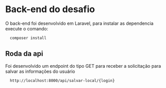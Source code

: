 
# Back-end do desafio

O back-end foi desenvolvido em Laravel, para instalar as dependencia execute o comando:

```bash
  composer install
```

## Roda da api

Foi desenvolvido um endpoint do tipo GET para receber a solicitação para salvar as informações do usuário

```bash
  http://localhost:8000/api/salvar-local/{login}
```
